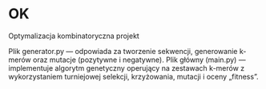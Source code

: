 # OK
Optymalizacja kombinatoryczna projekt

Plik generator.py — odpowiada za tworzenie sekwencji, generowanie k-merów oraz mutacje (pozytywne i negatywne).
Plik główny (main.py) — implementuje algorytm genetyczny operujący na zestawach k-merów z wykorzystaniem turniejowej selekcji, krzyżowania, mutacji i oceny „fitness”.
